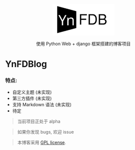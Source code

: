 <div align="center">
  <img src="https://github.com/Lonely-Leisure/YnFDBlog/blob/alpha/static/img/YNFDB.svg" alt="Xblog: fast and powerful!" width="200">
  <p>
    使用 Python Web + django 框架搭建的博客项目
  <p>
</div>

# YnFDBlog


### 特点:
- 自定义主题 (未实现)
- 第三方插件 (未实现)
- 支持 Markdown 语法 (未实现)
- 待定

> 当前项目正处于 alpha 

> 如果你发现 bugs, 欢迎 issue

> 本博客采用  [GPL license](http://www.gnu.org/licenses/gpl-faq.html).
